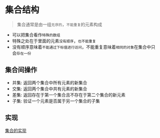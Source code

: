 
# 集合结构

> 集合通常是由一组`无序的`，`不能重复`的元素构成

- 可以把集合看作`特殊的数组`
- 特殊之处在于里面的元素`没有顺序`，`也不能重复`
- 没有顺序意味着`不能通过下标值进行访问`，不能重复意味着`相同的对象`在集合中只会`存在一份`

## 集合间操作

- 并集: 返回两个集合中所有元素的新集合
- 交集: 返回两个集合中共有元素的新集合
- 差集: 返回存在于第一个集合且不存在于第二个集合的新元素
- 子集: 验证一个元素是否属于另一个集合的子集

## 实现

[集合的实现](./1.集合的实现.js)
